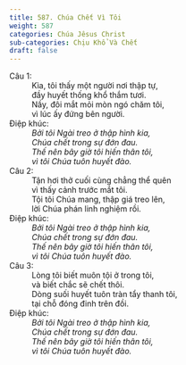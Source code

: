 ```yaml
---
title: 587. Chúa Chết Vì Tôi
weight: 587
categories: Chúa Jêsus Christ
sub-categories: Chịu Khổ Và Chết
draft: false
---
```

<dl><dt>Câu 1:</dt><dd data-verse="1">Kìa, tôi thấy một người nơi thập tự, <br/>đầy huyết thống khổ thắm tươi. <br/>Nầy, đôi mắt mỏi mòn ngó chăm tôi, <br/>vì lúc ấy đứng bên người. </dd><dt>Điệp khúc:</dt><dd data-chorus="1"><em>Bởi tôi Ngài treo ở thập hình kia, <br/>Chúa chết trong sự đớn đau. <br/>Thế nên bây giờ tôi hiến thân tôi, <br/>vì tôi Chúa tuôn huyết đào. </em></dd><dt>Câu 2:</dt><dd data-verse="2">Tận hơi thở cuối cùng chẳng thể quên <br/>vì thấy cảnh trước mắt tôi. <br/>Tội tôi Chúa mang, thập giá treo lên, <br/>lời Chúa phán linh nghiệm rồi. </dd><dt>Điệp khúc:</dt><dd data-chorus="1"><em>Bởi tôi Ngài treo ở thập hình kia, <br/>Chúa chết trong sự đớn đau. <br/>Thế nên bây giờ tôi hiến thân tôi, <br/>vì tôi Chúa tuôn huyết đào. </em></dd><dt>Câu 3:</dt><dd data-verse="3">Lòng tôi biết muôn tội ở trong tôi, <br/>và biết chắc sẽ chết thôi. <br/>Dòng suối huyết tuôn tràn tẩy thanh tôi, <br/>tại chỗ đóng đinh trên đồi. </dd><dt>Điệp khúc:</dt><dd data-chorus="1"><em>Bởi tôi Ngài treo ở thập hình kia, <br/>Chúa chết trong sự đớn đau. <br/>Thế nên bây giờ tôi hiến thân tôi, <br/>vì tôi Chúa tuôn huyết đào. </em></dd></dl>